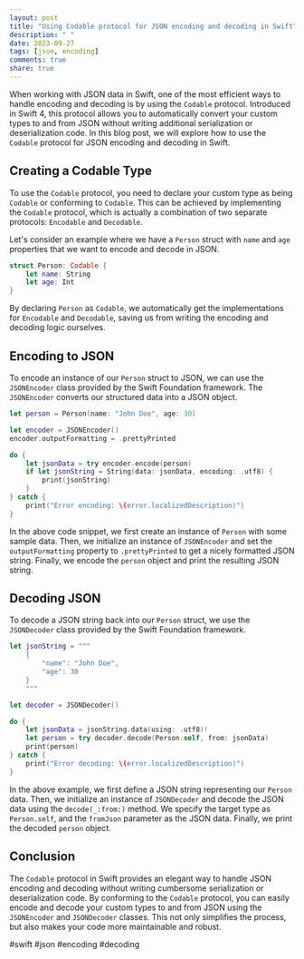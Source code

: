 ```yaml
---
layout: post
title: "Using Codable protocol for JSON encoding and decoding in Swift"
description: " "
date: 2023-09-27
tags: [json, encoding]
comments: true
share: true
---
```


When working with JSON data in Swift, one of the most efficient ways to handle encoding and decoding is by using the `Codable` protocol. Introduced in Swift 4, this protocol allows you to automatically convert your custom types to and from JSON without writing additional serialization or deserialization code. In this blog post, we will explore how to use the `Codable` protocol for JSON encoding and decoding in Swift.

## Creating a Codable Type

To use the `Codable` protocol, you need to declare your custom type as being `Codable` or conforming to `Codable`. This can be achieved by implementing the `Codable` protocol, which is actually a combination of two separate protocols: `Encodable` and `Decodable`.

Let's consider an example where we have a `Person` struct with `name` and `age` properties that we want to encode and decode in JSON.

```swift
struct Person: Codable {
    let name: String
    let age: Int
}
```

By declaring `Person` as `Codable`, we automatically get the implementations for `Encodable` and `Decodable`, saving us from writing the encoding and decoding logic ourselves.

## Encoding to JSON

To encode an instance of our `Person` struct to JSON, we can use the `JSONEncoder` class provided by the Swift Foundation framework. The `JSONEncoder` converts our structured data into a JSON object.

```swift
let person = Person(name: "John Doe", age: 30)

let encoder = JSONEncoder()
encoder.outputFormatting = .prettyPrinted

do {
    let jsonData = try encoder.encode(person)
    if let jsonString = String(data: jsonData, encoding: .utf8) {
        print(jsonString)
    }
} catch {
    print("Error encoding: \(error.localizedDescription)")
}
```

In the above code snippet, we first create an instance of `Person` with some sample data. Then, we initialize an instance of `JSONEncoder` and set the `outputFormatting` property to `.prettyPrinted` to get a nicely formatted JSON string. Finally, we encode the `person` object and print the resulting JSON string.

## Decoding JSON

To decode a JSON string back into our `Person` struct, we use the `JSONDecoder` class provided by the Swift Foundation framework.

```swift
let jsonString = """
    {
        "name": "John Doe",
        "age": 30
    }
    """

let decoder = JSONDecoder()

do {
    let jsonData = jsonString.data(using: .utf8)!
    let person = try decoder.decode(Person.self, from: jsonData)
    print(person)
} catch {
    print("Error decoding: \(error.localizedDescription)")
}
```

In the above example, we first define a JSON string representing our `Person` data. Then, we initialize an instance of `JSONDecoder` and decode the JSON data using the `decode(_:from:)` method. We specify the target type as `Person.self`, and the `fromJson` parameter as the JSON data. Finally, we print the decoded `person` object.

## Conclusion

The `Codable` protocol in Swift provides an elegant way to handle JSON encoding and decoding without writing cumbersome serialization or deserialization code. By conforming to the `Codable` protocol, you can easily encode and decode your custom types to and from JSON using the `JSONEncoder` and `JSONDecoder` classes. This not only simplifies the process, but also makes your code more maintainable and robust.

#swift #json #encoding #decoding